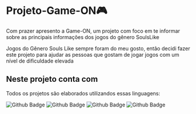 <h1>Projeto-Game-ON🎮</h1>

<p>Com prazer apresento a Game-ON, um projeto com foco em te informar sobre as principais informações dos jogos do gênero SoulsLike</p>
<p>Jogos do Gênero Souls Like sempre foram do meu gosto, então decidi fazer este projeto para ajudar as pessoas que gostam de jogar jogos com um nível de dificuldade elevada</p> 

<h2>Neste projeto conta com</h2>
<p>Todos os projetos são elaborados utilizandos essas linguagens:</p>

![Github Badge](https://img.shields.io/badge/HTML5-E34F26?style=for-the-badge&logo=html5&logoColor=white)
![Github Badge](https://img.shields.io/badge/CSS3-1572B6?style=for-the-badge&logo=css3&logoColor=white)
![Github Badge](https://img.shields.io/badge/JavaScript-323330?style=for-the-badge&logo=javascript&logoColor=F7DF1E)
![Github Badge](https://img.shields.io/badge/MySQL-005C84?style=for-the-badge&logo=mysql&logoColor=white)

